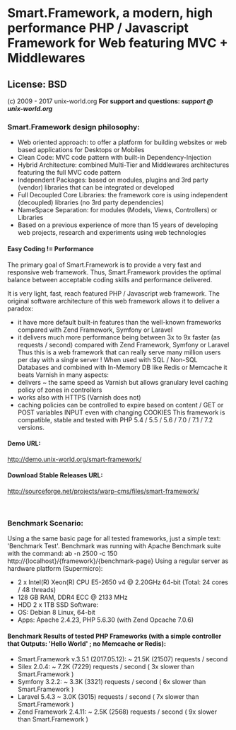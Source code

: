 # Smart.Framework, a modern, high performance PHP / Javascript Framework for Web featuring MVC + Middlewares
## License: BSD
(c) 2009 - 2017 unix-world.org
<b>For support and questions: <i>support @ unix-world.org</i></b>
<br>

### Smart.Framework design philosophy:
* Web oriented approach: to offer a platform for building websites or web based applications for Desktops or Mobiles
* Clean Code: MVC code pattern with built-in Dependency-Injection
* Hybrid Architecture: combined Multi-Tier and Middlewares architectures featuring the full MVC code pattern
* Independent Packages: based on modules, plugins and 3rd party (vendor) libraries that can be integrated or developed
* Full Decoupled Core Libraries: the framework core is using independent (decoupled) libraries (no 3rd party dependencies)
* NameSpace Separation: for modules (Models, Views, Controllers) or Libraries
* Based on a previous experience of more than 15 years of developing web projects, research and experiments using web technologies

#### Easy Coding != Performance
The primary goal of Smart.Framework is to provide a very fast and responsive web framework.
Thus, Smart.Framework provides the optimal balance between acceptable coding skills and performance delivered.

It is very light, fast, reach featured PHP / Javascript web framework.
The original software architecture of this web framework allows it to deliver a paradox:
* it have more default built-in features than the well-known frameworks compared with Zend Framework, Symfony or Laravel
* it delivers much more performance being between 3x to 9x faster (as requests / second) compared with Zend Framework, Symfony or Laravel
Thus this is a web framework that can really serve many million users per day with a single server !
When used with SQL / Non-SQL Databases and combined with In-Memory DB like Redis or Memcache it beats Varnish in many aspects:
* delivers ~ the same speed as Varnish but allows granulary level caching policy of zones in controllers
* works also with HTTPS (Varnish does not)
* caching policies can be controlled to expire based on content / GET or POST variables INPUT even with changing COOKIES
This framework is compatible, stable and tested with PHP 5.4 / 5.5 / 5.6 / 7.0 / 7.1 / 7.2 versions.

#### Demo URL:
<a href="http://demo.unix-world.org/smart-framework/">http://demo.unix-world.org/smart-framework/</a>

#### Download Stable Releases URL:
<a href="http://sourceforge.net/projects/warp-cms/files/smart-framework/" target="_blank">http://sourceforge.net/projects/warp-cms/files/smart-framework/</a>

<br>

### Benchmark Scenario:
Using a the same basic page for all tested frameworks, just a simple text: 'Benchmark Test'.
Benchmark was running with Apache Benchmark suite with the command:
ab -n 2500 -c 150 http://{localhost}/{framework}/{benchmark-page}
Using a regular server as hardware platform (Supermicro):
* 2 x Intel(R) Xeon(R) CPU E5-2650 v4 @ 2.20GHz 64-bit (Total: 24 cores / 48 threads)
* 128 GB RAM, DDR4 ECC @ 2133 MHz
* HDD 2 x 1TB SSD
Software:
* OS: Debian 8 Linux, 64-bit
* Apps: Apache 2.4.23, PHP 5.6.30 (with Zend Opcache 7.0.6)

#### Benchmark Results of tested PHP Frameworks (with a simple controller that Outputs: 'Hello World' ; no Memcache or Redis):
* Smart.Framework v.3.5.1 (2017.05.12): ~ 21.5K (21507) requests / second
* Silex 2.0.4: ~ 7.2K (7229) requests / second ( 3x slower than Smart.Framework )
* Symfony 3.2.2: ~ 3.3K (3321) requests / second ( 6x slower than Smart.Framework )
* Laravel 5.4.3 ~ 3.0K (3015) requests / second ( 7x slower than Smart.Framework )
* Zend Framework 2.4.11: ~ 2.5K (2568) requests / second ( 9x slower than Smart.Framework )
